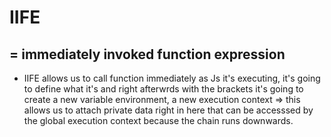 # IIFE
= immediately invoked function expression
--
- IIFE allows us to call function immediately as Js it's executing, it's going to define what it's and right afterwrds with the brackets it's going to create a new variable environment, a new execution context => this allows us to attach private data right in here that can be accesssed by the global execution context because the chain runs downwards.